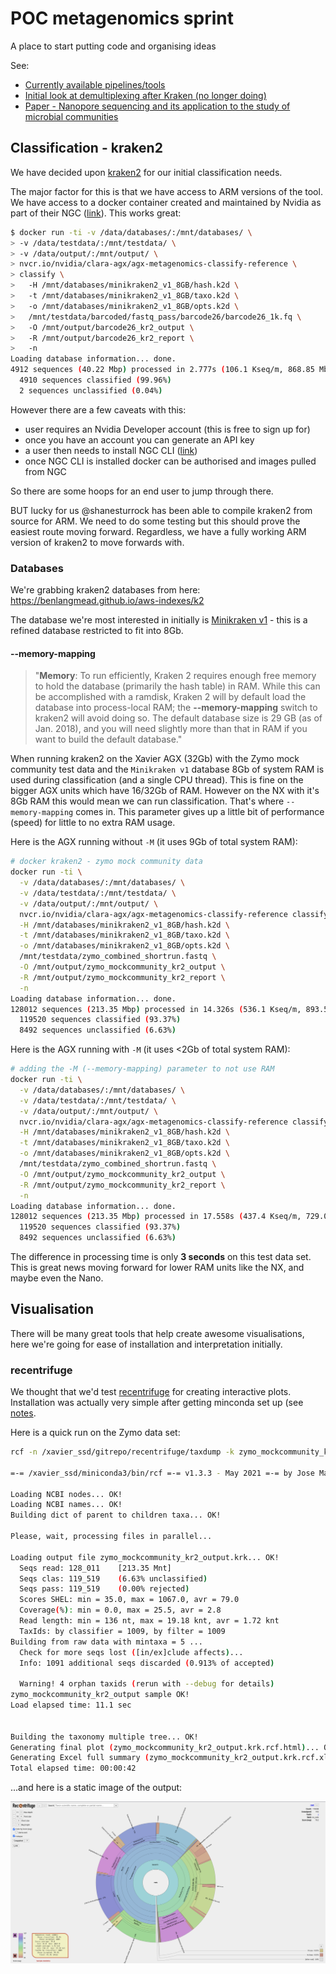 # POC metagenomics sprint

A place to start putting code and organising ideas

See:

- [Currently available pipelines/tools](./available_pipelines_tools.md)
- [Initial look at demultiplexing after Kraken (no longer doing)](./demultiplex_kraken_output.md)
- [Paper - Nanopore sequencing and its application to the study of microbial communities](https://www.sciencedirect.com/science/article/pii/S2001037021000714)

## Classification - kraken2 

We have decided upon [kraken2](https://github.com/DerrickWood/kraken2) for our initial classification needs.

The major factor for this is that we have access to ARM versions of the tool. We have access to a docker container created and maintained by Nvidia as part of their NGC ([link](https://ngc.nvidia.com/catalog/containers/nvidia:clara-agx:agx-metagenomics-classify-reference)). This works great:

```sh
$ docker run -ti -v /data/databases/:/mnt/databases/ \
> -v /data/testdata/:/mnt/testdata/ \
> -v /data/output/:/mnt/output/ \
> nvcr.io/nvidia/clara-agx/agx-metagenomics-classify-reference \
> classify \
>   -H /mnt/databases/minikraken2_v1_8GB/hash.k2d \
>   -t /mnt/databases/minikraken2_v1_8GB/taxo.k2d \
>   -o /mnt/databases/minikraken2_v1_8GB/opts.k2d \
>   /mnt/testdata/barcoded/fastq_pass/barcode26/barcode26_1k.fq \
>   -O /mnt/output/barcode26_kr2_output \
>   -R /mnt/output/barcode26_kr2_report \
>   -n
Loading database information... done.
4912 sequences (40.22 Mbp) processed in 2.777s (106.1 Kseq/m, 868.85 Mbp/m).
  4910 sequences classified (99.96%)
  2 sequences unclassified (0.04%)
```

However there are a few caveats with this:
* user requires an Nvidia Developer account (this is free to sign up for)
* once you have an account you can generate an API key
* a user then needs to install NGC CLI ([link](https://ngc.nvidia.com/setup/installers/cli))
* once NGC CLI is installed docker can be authorised and images pulled from NGC

So there are some hoops for an end user to jump through there.

BUT lucky for us @shanesturrock has been able to compile kraken2 from source for ARM. We need to do some testing but this should prove the easiest route moving forward. Regardless, we have a fully working ARM version of kraken2 to move forwards with.

### Databases

We're grabbing kraken2 databases from here: https://benlangmead.github.io/aws-indexes/k2

The database we're most interested in initially is [Minikraken v1](https://genome-idx.s3.amazonaws.com/kraken/minikraken2_v1_8GB_201904.tgz) - this is a refined database restricted to fit into 8Gb.

#### --memory-mapping

> "**Memory**: To run efficiently, Kraken 2 requires enough free memory to hold the database (primarily the hash table) in RAM. While this can be accomplished with a ramdisk, Kraken 2 will by default load the database into process-local RAM; the **--memory-mapping** switch to kraken2 will avoid doing so. The default database size is 29 GB (as of Jan. 2018), and you will need slightly more than that in RAM if you want to build the default database."

When running kraken2 on the Xavier AGX (32Gb) with the Zymo mock community test data and the `Minikraken v1` database 8Gb of system RAM is used during classification (and a single CPU thread). This is fine on the bigger AGX units which have 16/32Gb of RAM. However on the NX with it's 8Gb RAM this would mean we can run classification. That's where `--memory-mapping` comes in. This parameter gives up a little bit of performance (speed) for little to no extra RAM usage.

Here is the AGX running without `-M` (it uses 9Gb of total system RAM):
```sh
# docker kraken2 - zymo mock community data
docker run -ti \
  -v /data/databases/:/mnt/databases/ \
  -v /data/testdata/:/mnt/testdata/ \
  -v /data/output/:/mnt/output/ \
  nvcr.io/nvidia/clara-agx/agx-metagenomics-classify-reference classify \
  -H /mnt/databases/minikraken2_v1_8GB/hash.k2d \
  -t /mnt/databases/minikraken2_v1_8GB/taxo.k2d \
  -o /mnt/databases/minikraken2_v1_8GB/opts.k2d \
  /mnt/testdata/zymo_combined_shortrun.fastq \
  -O /mnt/output/zymo_mockcommunity_kr2_output \
  -R /mnt/output/zymo_mockcommunity_kr2_report \
  -n
Loading database information... done.
128012 sequences (213.35 Mbp) processed in 14.326s (536.1 Kseq/m, 893.55 Mbp/m).
  119520 sequences classified (93.37%)
  8492 sequences unclassified (6.63%)
```

Here is the AGX running with `-M` (it uses <2Gb of total system RAM):
```sh
# adding the -M (--memory-mapping) parameter to not use RAM
docker run -ti \
  -v /data/databases/:/mnt/databases/ \
  -v /data/testdata/:/mnt/testdata/ \
  -v /data/output/:/mnt/output/ \
  nvcr.io/nvidia/clara-agx/agx-metagenomics-classify-reference classify \
  -H /mnt/databases/minikraken2_v1_8GB/hash.k2d \
  -t /mnt/databases/minikraken2_v1_8GB/taxo.k2d \
  -o /mnt/databases/minikraken2_v1_8GB/opts.k2d \
  /mnt/testdata/zymo_combined_shortrun.fastq \
  -O /mnt/output/zymo_mockcommunity_kr2_output \
  -R /mnt/output/zymo_mockcommunity_kr2_report \
  -n
Loading database information... done.
128012 sequences (213.35 Mbp) processed in 17.558s (437.4 Kseq/m, 729.07 Mbp/m).
  119520 sequences classified (93.37%)
  8492 sequences unclassified (6.63%)
```

The difference in processing time is only **3 seconds** on this test data set. This is great news moving forward for lower RAM units like the NX, and maybe even the Nano.

## Visualisation 

There will be many great tools that help create awesome visualisations, here we're going for ease of installation and interpretation initially.
### recentrifuge

We thought that we'd test [recentrifuge](https://github.com/khyox/recentrifuge) for creating interactive plots. Installation was actually very simple after getting minconda set up (see [notes](Jetson_Xavier_setup_notes.md).

Here is a quick run on the Zymo data set:

```sh
rcf -n /xavier_ssd/gitrepo/recentrifuge/taxdump -k zymo_mockcommunity_kr2_output.krk

=-= /xavier_ssd/miniconda3/bin/rcf =-= v1.3.3 - May 2021 =-= by Jose Manuel Martí =-=

Loading NCBI nodes... OK! 
Loading NCBI names... OK! 
Building dict of parent to children taxa... OK! 

Please, wait, processing files in parallel...

Loading output file zymo_mockcommunity_kr2_output.krk... OK!
  Seqs read: 128_011	[213.35 Mnt]
  Seqs clas: 119_519	(6.63% unclassified)
  Seqs pass: 119_519	(0.00% rejected)
  Scores SHEL: min = 35.0, max = 1067.0, avr = 79.0
  Coverage(%): min = 0.0, max = 25.5, avr = 2.8
  Read length: min = 136 nt, max = 19.18 knt, avr = 1.72 knt
  TaxIds: by classifier = 1009, by filter = 1009
Building from raw data with mintaxa = 5 ... 
  Check for more seqs lost ([in/ex]clude affects)... 
  Info: 1091 additional seqs discarded (0.913% of accepted)

  Warning! 4 orphan taxids (rerun with --debug for details)
zymo_mockcommunity_kr2_output sample OK!
Load elapsed time: 11.1 sec


Building the taxonomy multiple tree... OK!
Generating final plot (zymo_mockcommunity_kr2_output.krk.rcf.html)... OK!
Generating Excel full summary (zymo_mockcommunity_kr2_output.krk.rcf.xlsx)... OK!
Total elapsed time: 00:00:42
```

...and here is a static image of the output:

![recentrifuge_plot](images/recentrifuge_zymodata.png)